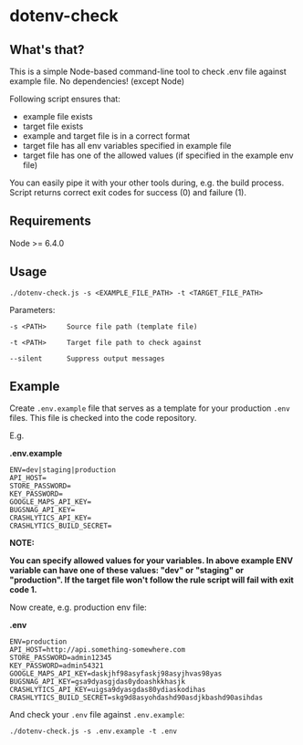 # dotenv-check

## What's that?

This is a simple Node-based command-line tool to check .env file against example file. No dependencies! (except Node)

Following script ensures that:
- example file exists
- target file exists
- example and target file is in a correct format
- target file has all env variables specified in example file
- target file has one of the allowed values (if specified in the example env file)

You can easily pipe it with your other tools during, e.g. the build process. Script returns correct exit codes for success (0) and failure (1). 

## Requirements

Node >= 6.4.0

## Usage

`./dotenv-check.js -s <EXAMPLE_FILE_PATH> -t <TARGET_FILE_PATH>`

Parameters:

```Shell
-s <PATH>     Source file path (template file)

-t <PATH>     Target file path to check against

--silent      Suppress output messages
```

## Example

Create `.env.example` file that serves as a template for your production `.env` files. This file is checked into the code repository.

E.g.

**.env.example**
```Shell
ENV=dev|staging|production
API_HOST=
STORE_PASSWORD=
KEY_PASSWORD=
GOOGLE_MAPS_API_KEY=
BUGSNAG_API_KEY=
CRASHLYTICS_API_KEY=
CRASHLYTICS_BUILD_SECRET=
```

**NOTE:**

**You can specify allowed values for your variables. In above example ENV variable can have one of these values: "dev" or "staging" or "production". If the target file won't follow the rule script will fail with exit code 1.**

Now create, e.g. production env file:

**.env**
```Shell
ENV=production
API_HOST=http://api.something-somewhere.com
STORE_PASSWORD=admin12345
KEY_PASSWORD=admin54321
GOOGLE_MAPS_API_KEY=daskjhf98asyfaskj98asyjhvas98yas
BUGSNAG_API_KEY=gsa9dyasgjdas0ydoashkkhasjk
CRASHLYTICS_API_KEY=uigsa9dyasgdas80ydiaskodihas
CRASHLYTICS_BUILD_SECRET=skg9d8asyohdashd90asdjkbashd90asihdas
```

And check your `.env` file against `.env.example`:

`./dotenv-check.js -s .env.example -t .env`